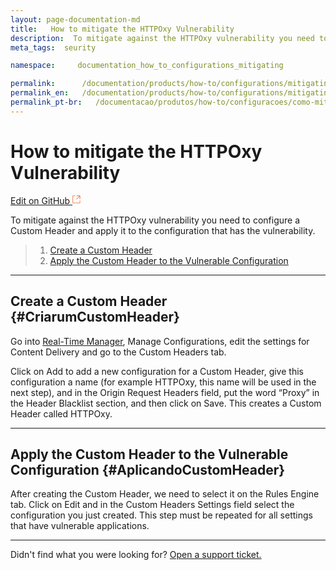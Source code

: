 ```yaml
---
layout: page-documentation-md
title:   How to mitigate the HTTPOxy Vulnerability
description:  To mitigate against the HTTPOxy vulnerability you need to configure a Custom Header and apply it to the configuration that has the vulnerability.
meta_tags:  seurity

namespace:     documentation_how_to_configurations_mitigating

permalink:      /documentation/products/how-to/configurations/mitigating-a-vulnerability-httpoxy/
permalink_en:   /documentation/products/how-to/configurations/mitigating-a-vulnerability-httpoxy/
permalink_pt-br:   /documentacao/produtos/how-to/configuracoes/como-mitigar-vulnerabilidade-httpoxy/
---
```

# How to mitigate the HTTPOxy Vulnerability

[Edit on GitHub <svg width="14" height="14" xmlns="http://www.w3.org/2000/svg"><g fill="none" stroke="#F3652B"><path d="M4.81.71H.672v11.43H12.1V8.001" stroke-width=".8"/><path d="M6.87.786h5.155V5.94M6.31 6.5L12.026.786"/></g></svg>](https://github.com/aziontech/docs_en/edit/master/how-to/configurations/mitigating-a-vulnerability-httpoxy/2021-01-14-index.md)

To mitigate against the HTTPOxy vulnerability you need to configure a Custom Header and apply it to the configuration that has the vulnerability.

> 1. [Create a Custom Header](#CriarumCustomHeader)
> 2. [Apply the Custom Header to the Vulnerable Configuration](#AplicandoCustomHeader)

---

## Create a Custom Header {#CriarumCustomHeader}

Go into [Real-Time Manager](https://manager.azion.com/), Manage Configurations, edit the settings for Content Delivery and go to the Custom Headers tab.

Click on Add to add a new configuration for a Custom Header, give this configuration a name (for example HTTPOxy, this name will be used in the next step), and in the Origin Request Headers field, put the word “Proxy” in the Header Blacklist section, and then click on Save. This creates a Custom Header called HTTPOxy.

---

## Apply the Custom Header to the Vulnerable Configuration {#AplicandoCustomHeader}

After creating the Custom Header, we need to select it on the Rules Engine tab. Click on Edit and in the Custom Headers Settings field select the configuration you just created. This step must be repeated for all settings that have vulnerable applications.

---

Didn't find what you were looking for? [Open a support ticket.](https://tickets.azion.com/)
